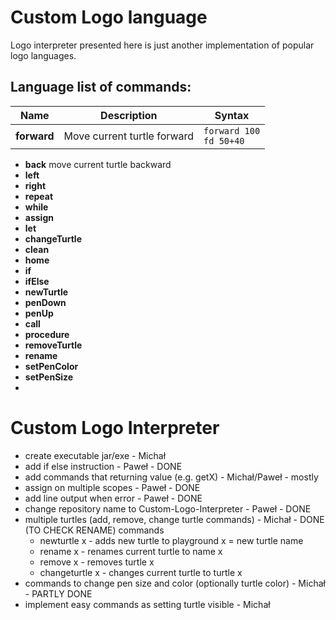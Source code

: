 # Custom Logo language
Logo interpreter presented here is just another implementation of popular logo languages.

## Language list of commands:
|Name|Description|Syntax|
|----|-----------|------|
|<b>forward</b>|Move current turtle forward|`forward 100` <br> `fd 50+40`
- <b>back</b>  move current turtle backward
- <b>left</b>
- <b>right</b>
- <b>repeat</b>
- <b>while</b>
- <b>assign</b>
- <b>let</b>
- <b>changeTurtle</b>
- <b>clean</b>
- <b>home</b>
- <b>if</b>
- <b>ifElse</b>
- <b>newTurtle</b>
- <b>penDown</b>
- <b>penUp</b>
- <b>call</b>
- <b>procedure</b>
- <b>removeTurtle</b>
- <b>rename</b>
- <b>setPenColor</b>
- <b>setPenSize</b>
- <b></b>

# Custom Logo Interpreter

- create executable jar/exe - Michał
- add if else instruction - Paweł - DONE
- add commands that returning value (e.g. getX) - Michał/Paweł - mostly
- assign on multiple scopes - Paweł - DONE
- add line output when error - Paweł - DONE
- change repository name to Custom-Logo-Interpreter - Paweł - DONE
- multiple turtles (add, remove, change turtle commands) - Michał - DONE (TO CHECK RENAME)
    commands
    - newturtle x - adds new turtle to playground x = new turtle name
    - rename x - renames current turtle to name x
    - remove x - removes turtle x
    - changeturtle x - changes current turtle to turtle x
- commands to change pen size and color (optionally turtle color) - Michał - PARTLY DONE
- implement easy commands as setting turtle visible - Michał

